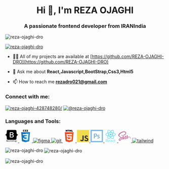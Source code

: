 <h1 align="center">Hi 👋, I'm REZA OJAGHI</h1>
<h3 align="center">A passionate frontend developer from IRANIndia</h3>

<p align="left"> <img src="https://github-profile-trophy.vercel.app/?username=ryo-ma&margin-h=15" alt="reza-ojaghi-dro" /> </p>

<p align="left"> <a href="https://github.com/ryo-ma/github-profile-trophy"><img src="https://github-profile-trophy.vercel.app/?username=reza-ojaghi-dro" alt="reza-ojaghi-dro" /></a> </p>

- 👨‍💻 All of my projects are available at [https://github.com/REZA-OJAGHI-DRO](https://github.com/REZA-OJAGHI-DRO)

- 💬 Ask me about **React,Javascript,BootStrap,Css3,Html5**

- 📫 How to reach me **rezadro021@gmail.com**

<h3 align="left">Connect with me:</h3>
<p align="left">
<a href="https://linkedin.com/in/reza-ojaghi-428748280/" target="blank"><img align="center" src="https://raw.githubusercontent.com/rahuldkjain/github-profile-readme-generator/master/src/images/icons/Social/linked-in-alt.svg" alt="reza-ojaghi-428748280/" height="30" width="40" /></a>
<a href="https://instagram.com/@reza-ojaghi-dro" target="blank"><img align="center" src="https://raw.githubusercontent.com/rahuldkjain/github-profile-readme-generator/master/src/images/icons/Social/instagram.svg" alt="@reza-ojaghi-dro" height="30" width="40" /></a>
</p>

<h3 align="left">Languages and Tools:</h3>
<p align="left"> <a href="https://getbootstrap.com" target="_blank" rel="noreferrer"> <img src="https://raw.githubusercontent.com/devicons/devicon/master/icons/bootstrap/bootstrap-plain-wordmark.svg" alt="bootstrap" width="40" height="40"/> </a> <a href="https://www.w3schools.com/css/" target="_blank" rel="noreferrer"> <img src="https://raw.githubusercontent.com/devicons/devicon/master/icons/css3/css3-original-wordmark.svg" alt="css3" width="40" height="40"/> </a> <a href="https://www.figma.com/" target="_blank" rel="noreferrer"> <img src="https://www.vectorlogo.zone/logos/figma/figma-icon.svg" alt="figma" width="40" height="40"/> </a> <a href="https://git-scm.com/" target="_blank" rel="noreferrer"> <img src="https://www.vectorlogo.zone/logos/git-scm/git-scm-icon.svg" alt="git" width="40" height="40"/> </a> <a href="https://www.w3.org/html/" target="_blank" rel="noreferrer"> <img src="https://raw.githubusercontent.com/devicons/devicon/master/icons/html5/html5-original-wordmark.svg" alt="html5" width="40" height="40"/> </a> <a href="https://developer.mozilla.org/en-US/docs/Web/JavaScript" target="_blank" rel="noreferrer"> <img src="https://raw.githubusercontent.com/devicons/devicon/master/icons/javascript/javascript-original.svg" alt="javascript" width="40" height="40"/> </a> <a href="https://www.photoshop.com/en" target="_blank" rel="noreferrer"> <img src="https://raw.githubusercontent.com/devicons/devicon/master/icons/photoshop/photoshop-line.svg" alt="photoshop" width="40" height="40"/> </a> <a href="https://reactjs.org/" target="_blank" rel="noreferrer"> <img src="https://raw.githubusercontent.com/devicons/devicon/master/icons/react/react-original-wordmark.svg" alt="react" width="40" height="40"/> </a> <a href="https://sass-lang.com" target="_blank" rel="noreferrer"> <img src="https://raw.githubusercontent.com/devicons/devicon/master/icons/sass/sass-original.svg" alt="sass" width="40" height="40"/> </a> <a href="https://tailwindcss.com/" target="_blank" rel="noreferrer"> <img src="https://www.vectorlogo.zone/logos/tailwindcss/tailwindcss-icon.svg" alt="tailwind" width="40" height="40"/> </a> </p>

<p><img align="left" src="https://github-readme-stats.vercel.app/api/top-langs?username=reza-ojaghi-dro&show_icons=true&locale=en&layout=compact" alt="reza-ojaghi-dro" /></p>

<p>&nbsp;<img align="center" src="https://github-readme-stats.vercel.app/api?username=reza-ojaghi-dro&show_icons=true&locale=en" alt="reza-ojaghi-dro" /></p>

<p><img align="center" src="https://github-readme-streak-stats.herokuapp.com/?user=reza-ojaghi-dro&" alt="reza-ojaghi-dro" /></p>
